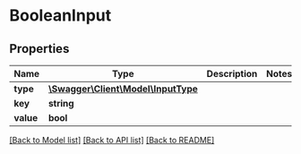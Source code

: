# BooleanInput

## Properties
Name | Type | Description | Notes
------------ | ------------- | ------------- | -------------
**type** | [**\Swagger\Client\Model\InputType**](InputType.md) |  | 
**key** | **string** |  | 
**value** | **bool** |  | 

[[Back to Model list]](../../README.md#documentation-for-models) [[Back to API list]](../../README.md#documentation-for-api-endpoints) [[Back to README]](../../README.md)

